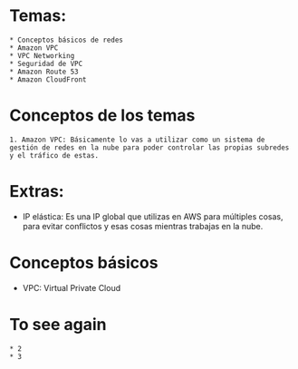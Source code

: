 # Temas:
	* Conceptos básicos de redes
    * Amazon VPC
    * VPC Networking
    * Seguridad de VPC
    * Amazon Route 53
    * Amazon CloudFront
    
# Conceptos de los temas
    1. Amazon VPC: Básicamente lo vas a utilizar como un sistema de gestión de redes en la nube para poder controlar las propias subredes y el tráfico de estas.


# Extras:
  * IP elástica: Es una IP global que utilizas en AWS para múltiples cosas, para evitar conflictos y esas cosas mientras trabajas en la nube.

# Conceptos básicos
  * VPC: Virtual Private Cloud

# To see again
    * 2
    * 3